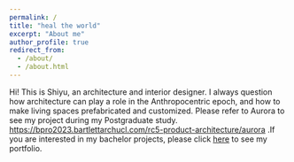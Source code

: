 ```yaml
---
permalink: /
title: "heal the world"
excerpt: "About me"
author_profile: true
redirect_from: 
  - /about/
  - /about.html
---
```



Hi! This is Shiyu, an architecture and interior designer. I always question how architecture can play a role in the Anthropocentric epoch, and how to make living spaces prefabricated and customized. Please refer to Aurora to see my project during my Postgraduate study. https://bpro2023.bartlettarchucl.com/rc5-product-architecture/aurora .If you are interested in my bachelor projects, please click [here](https://issuu.com/2544327750/docs/1216) to see my portfolio. 
